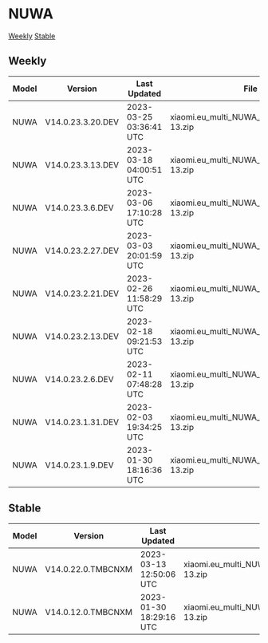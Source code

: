 # NUWA
[Weekly](#Weekly)  [Stable](#Stable)
## Weekly
| Model | Version | Last Updated | File Name | Size | Download Link |
| ---- | ---- | ---- | ---- | ---- | ---- |
| NUWA | V14.0.23.3.20.DEV | 2023-03-25 03:36:41 UTC | xiaomi.eu_multi_NUWA_V14.0.23.3.20.DEV_v14-13.zip | 5.9 GB | [SourceForge](https://sourceforge.net/projects/xiaomi-eu-multilang-miui-roms/files/xiaomi.eu/MIUI-WEEKLY-RELEASES/V14.0.23.3.20.DEV/xiaomi.eu_multi_NUWA_V14.0.23.3.20.DEV_v14-13.zip/download) |
| NUWA | V14.0.23.3.13.DEV | 2023-03-18 04:00:51 UTC | xiaomi.eu_multi_NUWA_V14.0.23.3.13.DEV_v14-13.zip | 5.9 GB | [SourceForge](https://sourceforge.net/projects/xiaomi-eu-multilang-miui-roms/files/xiaomi.eu/MIUI-WEEKLY-RELEASES/V14.0.23.3.13.DEV/xiaomi.eu_multi_NUWA_V14.0.23.3.13.DEV_v14-13.zip/download) |
| NUWA | V14.0.23.3.6.DEV | 2023-03-06 17:10:28 UTC | xiaomi.eu_multi_NUWA_V14.0.23.3.6.DEV_v14-13.zip | 6.0 GB | [SourceForge](https://sourceforge.net/projects/xiaomi-eu-multilang-miui-roms/files/xiaomi.eu/MIUI-WEEKLY-RELEASES/V14.0.23.3.6.DEV/xiaomi.eu_multi_NUWA_V14.0.23.3.6.DEV_v14-13.zip/download) |
| NUWA | V14.0.23.2.27.DEV | 2023-03-03 20:01:59 UTC | xiaomi.eu_multi_NUWA_V14.0.23.2.27.DEV_v14-13.zip | 6.0 GB | [SourceForge](https://sourceforge.net/projects/xiaomi-eu-multilang-miui-roms/files/xiaomi.eu/MIUI-WEEKLY-RELEASES/V14.0.23.2.27.DEV/xiaomi.eu_multi_NUWA_V14.0.23.2.27.DEV_v14-13.zip/download) |
| NUWA | V14.0.23.2.21.DEV | 2023-02-26 11:58:29 UTC | xiaomi.eu_multi_NUWA_V14.0.23.2.21.DEV_v14-13.zip | 6.0 GB | [SourceForge](https://sourceforge.net/projects/xiaomi-eu-multilang-miui-roms/files/xiaomi.eu/MIUI-WEEKLY-RELEASES/V14.0.23.2.21.DEV/xiaomi.eu_multi_NUWA_V14.0.23.2.21.DEV_v14-13.zip/download) |
| NUWA | V14.0.23.2.13.DEV | 2023-02-18 09:21:53 UTC | xiaomi.eu_multi_NUWA_V14.0.23.2.13.DEV_v14-13.zip | 5.9 GB | [SourceForge](https://sourceforge.net/projects/xiaomi-eu-multilang-miui-roms/files/xiaomi.eu/MIUI-WEEKLY-RELEASES/V14.0.23.2.13.DEV/xiaomi.eu_multi_NUWA_V14.0.23.2.13.DEV_v14-13.zip/download) |
| NUWA | V14.0.23.2.6.DEV | 2023-02-11 07:48:28 UTC | xiaomi.eu_multi_NUWA_V14.0.23.2.6.DEV_v14-13.zip | 5.9 GB | [SourceForge](https://sourceforge.net/projects/xiaomi-eu-multilang-miui-roms/files/xiaomi.eu/MIUI-WEEKLY-RELEASES/V14.0.23.2.6.DEV/xiaomi.eu_multi_NUWA_V14.0.23.2.6.DEV_v14-13.zip/download) |
| NUWA | V14.0.23.1.31.DEV | 2023-02-03 19:34:25 UTC | xiaomi.eu_multi_NUWA_V14.0.23.1.31.DEV_v14-13.zip | 5.9 GB | [SourceForge](https://sourceforge.net/projects/xiaomi-eu-multilang-miui-roms/files/xiaomi.eu/MIUI-WEEKLY-RELEASES/V14.0.23.1.31.DEV/xiaomi.eu_multi_NUWA_V14.0.23.1.31.DEV_v14-13.zip/download) |
| NUWA | V14.0.23.1.9.DEV | 2023-01-30 18:16:36 UTC | xiaomi.eu_multi_NUWA_V14.0.23.1.9.DEV_v14-13.zip | 5.9 GB | [SourceForge](https://sourceforge.net/projects/xiaomi-eu-multilang-miui-roms/files/xiaomi.eu/MIUI-WEEKLY-RELEASES/V14.0.23.1.9.DEV/xiaomi.eu_multi_NUWA_V14.0.23.1.9.DEV_v14-13.zip/download) |
## Stable
| Model | Version | Last Updated | File Name | Size | Download Link |
| ---- | ---- | ---- | ---- | ---- | ---- |
| NUWA | V14.0.22.0.TMBCNXM | 2023-03-13 12:50:06 UTC | xiaomi.eu_multi_NUWA_V14.0.22.0.TMBCNXM_v14-13.zip | 5.9 GB | [SourceForge](https://sourceforge.net/projects/xiaomi-eu-multilang-miui-roms/files/xiaomi.eu/MIUI-STABLE-RELEASES/MIUIv14/xiaomi.eu_multi_NUWA_V14.0.22.0.TMBCNXM_v14-13.zip/download) |
| NUWA | V14.0.12.0.TMBCNXM | 2023-01-30 18:29:16 UTC | xiaomi.eu_multi_NUWA_V14.0.12.0.TMBCNXM_v14-13.zip | 5.9 GB | [SourceForge](https://sourceforge.net/projects/xiaomi-eu-multilang-miui-roms/files/xiaomi.eu/MIUI-STABLE-RELEASES/MIUIv14/xiaomi.eu_multi_NUWA_V14.0.12.0.TMBCNXM_v14-13.zip/download) |
